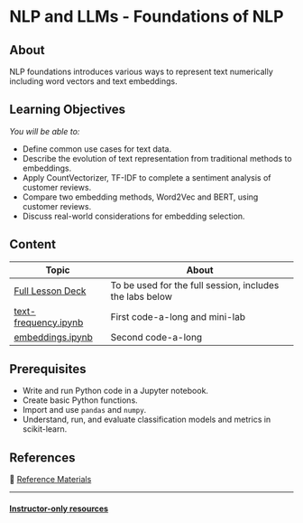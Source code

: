 <h1>
  <span class="prefix"></span>
  <span class="headline">NLP and LLMs - Foundations of NLP</span>
</h1>

## About
NLP foundations introduces various ways to represent text numerically including word vectors and text embeddings. 

## Learning Objectives

*You will be able to:*

- Define common use cases for text data.
- Describe the evolution of text representation from traditional methods to embeddings.
- Apply CountVectorizer, TF-IDF to complete a sentiment analysis of customer reviews.
- Compare two embedding methods, Word2Vec and BERT, using customer reviews.
- Discuss real-world considerations for embedding selection.

## Content

| Topic |  About |
| ------ | ------ |
| [Full Lesson Deck](https://git.generalassemb.ly/modular-curriculum-all-courses/dsb-nlp-template/tree/master/01-slides) | To be used for the full session, includes the labs below  |
|  [text-frequency.ipynb](https://git.generalassemb.ly/modular-curriculum-all-courses/dsb-nlp-template/tree/master/02-text-frequency) | First code-a-long and mini-lab  |
|  [embeddings.ipynb](https://git.generalassemb.ly/modular-curriculum-all-courses/dsb-nlp-template/tree/master/03-embeddings) | Second code-a-long |



## Prerequisites
- Write and run Python code in a Jupyter notebook.
- Create basic Python functions.
- Import and use `pandas` and `numpy`.
- Understand, run, and evaluate classification models and metrics in scikit-learn.

## References

📖 [Reference Materials](./references/README.md)

---

#### [Instructor-only resources](https://drive.google.com/drive/folders/11RRHpnnKbtMHJp6X21gSzyUslBdvQVZM?usp=drive_link)






